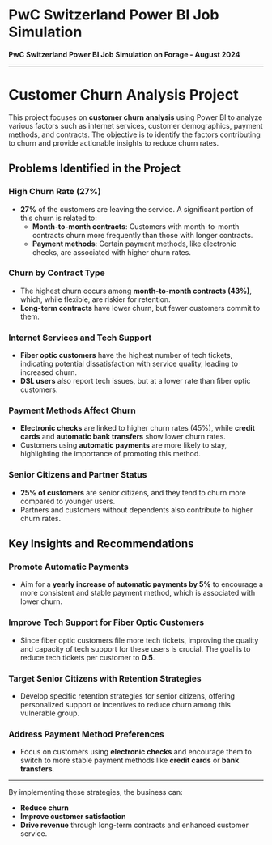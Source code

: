 # PwC Switzerland Power BI Job Simulation 

**PwC Switzerland Power BI Job Simulation on Forage - August 2024**

----
# Customer Churn Analysis Project

This project focuses on **customer churn analysis** using Power BI to analyze various factors such as internet services, customer demographics, payment methods, and contracts. The objective is to identify the factors contributing to churn and provide actionable insights to reduce churn rates.

## Problems Identified in the Project

### High Churn Rate (27%)
- **27%** of the customers are leaving the service. A significant portion of this churn is related to:
  - **Month-to-month contracts**: Customers with month-to-month contracts churn more frequently than those with longer contracts.
  - **Payment methods**: Certain payment methods, like electronic checks, are associated with higher churn rates.

### Churn by Contract Type
- The highest churn occurs among **month-to-month contracts (43%)**, which, while flexible, are riskier for retention.
- **Long-term contracts** have lower churn, but fewer customers commit to them.

### Internet Services and Tech Support
- **Fiber optic customers** have the highest number of tech tickets, indicating potential dissatisfaction with service quality, leading to increased churn.
- **DSL users** also report tech issues, but at a lower rate than fiber optic customers.

### Payment Methods Affect Churn
- **Electronic checks** are linked to higher churn rates (45%), while **credit cards** and **automatic bank transfers** show lower churn rates.
- Customers using **automatic payments** are more likely to stay, highlighting the importance of promoting this method.

### Senior Citizens and Partner Status
- **25% of customers** are senior citizens, and they tend to churn more compared to younger users.
- Partners and customers without dependents also contribute to higher churn rates.

## Key Insights and Recommendations

### Promote Automatic Payments
- Aim for a **yearly increase of automatic payments by 5%** to encourage a more consistent and stable payment method, which is associated with lower churn.

### Improve Tech Support for Fiber Optic Customers
- Since fiber optic customers file more tech tickets, improving the quality and capacity of tech support for these users is crucial. The goal is to reduce tech tickets per customer to **0.5**.

### Target Senior Citizens with Retention Strategies
- Develop specific retention strategies for senior citizens, offering personalized support or incentives to reduce churn among this vulnerable group.

### Address Payment Method Preferences
- Focus on customers using **electronic checks** and encourage them to switch to more stable payment methods like **credit cards** or **bank transfers**.

---

By implementing these strategies, the business can:
- **Reduce churn**
- **Improve customer satisfaction**
- **Drive revenue** through long-term contracts and enhanced customer service.
